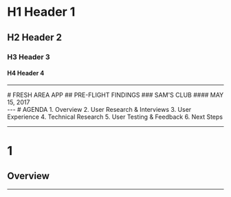<!-- $size: 16:9 -->
<!-- footer: © RevUnit 2017 -->
# H1 Header 1
## H2 Header 2
### H3 Header 3
#### H4 Header 4
---
<!-- <section class='revunit-title'> -->
<div class="revunit">
# FRESH AREA APP
## PRE-FLIGHT FINDINGS
### SAM'S CLUB
#### MAY 15, 2017
</div>
<!-- </section> -->
---
<!-- page_number: true -->
# AGENDA
1. Overview
2. User Research & Interviews
3. User Experience
4. Technical Research
5. User Testing & Feedback
6. Next Steps

---
# 1
## Overview

---